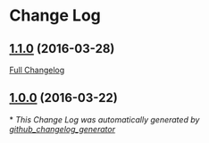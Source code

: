 # Change Log

## [1.1.0](https://github.com/ibm-bluemix-mobile-services/jsonstore-ios/tree/1.1.0) (2016-03-28)
[Full Changelog](https://github.com/ibm-bluemix-mobile-services/jsonstore-ios/compare/1.0.0...1.1.0)

## [1.0.0](https://github.com/ibm-bluemix-mobile-services/jsonstore-ios/tree/1.0.0) (2016-03-22)


\* *This Change Log was automatically generated by [github_changelog_generator](https://github.com/skywinder/Github-Changelog-Generator)*